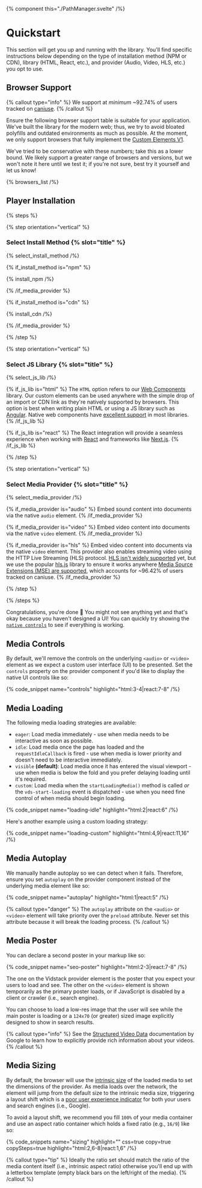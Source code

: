 {% component this="./PathManager.svelte" /%}

# Quickstart

This section will get you up and running with the library. You'll find specific instructions below
depending on the type of installation method (NPM or CDN), library (HTML, React, etc.), and provider
(Audio, Video, HLS, etc.) you opt to use.

## Browser Support

{% callout type="info" %}
We support at _minimum_ ~92.74% of users tracked on [caniuse](https://caniuse.com).
{% /callout %}

Ensure the following browser support table is suitable for your application. We've built the
library for the modern web; thus, we try to avoid bloated polyfills and outdated environments as
much as possible. At the moment, we only support browsers that fully implement
the [Custom Elements V1](https://caniuse.com/custom-elementsv1).

We've tried to be conservative with these numbers; take this as a lower bound. We likely support a
greater range of browsers and versions, but we won't note it here until we test it; if you're not
sure, best try it yourself and let us know!

{% browsers_list /%}

## Player Installation

{% steps %}

{% step orientation="vertical" %}

### Select Install Method {% slot="title" %}

{% select_install_method /%}

{% if_install_method is="npm" %}

{% install_npm /%}

{% /if_media_provider %}

{% if_install_method is="cdn" %}

{% install_cdn /%}

{% /if_media_provider %}

{% /step %}

{% step orientation="vertical" %}

### Select JS Library {% slot="title" %}

{% select_js_lib /%}

{% if_js_lib is="html" %}
The `HTML` option refers to our [Web Components](https://developer.mozilla.org/en-US/docs/Web/Web_Components)
library. Our custom elements can be used anywhere with the simple drop of an import or CDN link as
they're natively supported by browsers. This option is best when writing plain HTML or using a
JS library such as [Angular](https://angularjs.org). Native web components have
[excellent support](https://custom-elements-everywhere.com) in most libraries.
{% /if_js_lib %}

{% if_js_lib is="react" %}
The React integration will provide a seamless experience when working with [React](https://reactjs.org)
and frameworks like [Next.js](https://nextjs.org).
{% /if_js_lib %}

{% /step %}

{% step orientation="vertical" %}

### Select Media Provider {% slot="title" %}

{% select_media_provider /%}

{% if_media_provider is="audio" %}
Embed sound content into documents via the native `audio` element.
{% /if_media_provider %}

{% if_media_provider is="video" %}
Embed video content into documents via the native `video` element.
{% /if_media_provider %}

{% if_media_provider is="hls" %}
Embed video content into documents via the native `video` element. This
provider also enables streaming video using the HTTP Live Streaming (HLS) protocol.
[HLS isn't widely supported](https://caniuse.com/?search=hls) yet, but we use the popular
[hls.js](https://github.com/video-dev/hls.js) library to ensure it works anywhere
[Media Source Extensions (MSE) are supported](https://caniuse.com/mediasource), which accounts
for ~96.42% of users tracked on caniuse.
{% /if_media_provider %}

{% /step %}

<slot />

{% /steps %}

Congratulations, you're done 🎉 You might not see anything yet and that's okay because you
haven't designed a UI! You can quickly try showing the [`native controls`](#media-controls) to see
if everything is working.

## Media Controls

By default, we'll remove the controls on the underlying `<audio>` or `<video>` element as we
expect a custom user interface (UI) to be presented. Set the `controls` property on the provider
component if you'd like to display the native UI controls like so:

{% code_snippet name="controls" highlight="html:3-4|react:7-8" /%}

## Media Loading

The following media loading strategies are available:

- `eager`: Load media immediately - use when media needs to be interactive as soon as possible.
- `idle`: Load media once the page has loaded and the `requestIdleCallback` is fired - use when media is
  lower priority and doesn't need to be interactive immediately.
- `visible` **(default)**: Load media once it has entered the visual viewport - use when media is below the fold and you prefer
  delaying loading until it's required.
- `custom`: Load media when the `startLoadingMedia()` method is called _or_ the `vds-start-loading`
  event is dispatched - use when you need fine control of when media should begin loading.

{% code_snippet name="loading-idle" highlight="html:2|react:6" /%}

Here's another example using a custom loading strategy:

{% code_snippet name="loading-custom" highlight="html:4,9|react:11,16" /%}

## Media Autoplay

We manually handle autoplay so we can detect when it fails. Therefore, ensure you set `autoplay` on
the provider component instead of the underlying media element like so:

{% code_snippet name="autoplay" highlight="html:1|react:5" /%}

{% callout type="danger" %}
The `autoplay` attribute on the `<audio>` or `<video>` element will take priority over the
`preload` attribute. Never set this attribute because it will break the loading process.
{% /callout %}

## Media Poster

You can declare a second poster in your markup like so:

{% code_snippet name="seo-poster" highlight="html:2-3|react:7-8" /%}

The one on the Vidstack provider element is the poster that you expect your users to load and see.
The other on the `<video>` element is shown temporarily as the primary poster loads, or if
JavaScript is disabled by a client or crawler (i.e., search engine).

You can choose to load a low-res image that the user will see while the main poster is loading or
a `124x70` (or greater) sized image explicitly designed to show in search results.

{% callout type="info" %}
See the [Structured Video Data](https://developers.google.com/search/docs/advanced/structured-data/video)
documentation by Google to learn how to explicitly provide rich information about your videos.
{% /callout %}

## Media Sizing

By default, the browser will use the [intrinsic size](https://developer.mozilla.org/en-US/docs/Glossary/Intrinsic_Size)
of the loaded media to set the dimensions of the provider. As media loads over the network,
the element will jump from the default size to the intrinsic media size, triggering a layout shift
which is a [poor user experience indicator](https://web.dev/cls) for both your users and search
engines (i.e., Google).

To avoid a layout shift, we recommend you fill `100%` of your media container and use an aspect
ratio container which holds a fixed ratio (e.g., `16/9`) like so:

{% code_snippets name="sizing" highlight="" css=true copy=true copySteps=true highlight="html:2,6-8|react:1,6" /%}

{% callout type="tip" %}
Ideally the ratio set should match the ratio of the media content itself (i.e., intrinsic aspect ratio)
otherwise you'll end up with a letterbox template (empty black bars on the left/right of the media).
{% /callout %}
